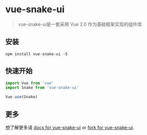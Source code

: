 # vue-snake-ui

>  vue-snake-ui是一套采用 Vue 2.0 作为基础框架实现的组件库


## 安装
```shell
npm install vue-snake-ui -S
```

## 快速开始
``` javascript
import Vue from 'vue'
import Snake from 'vue-snake-ui'

Vue.use(Snake)

```

## 更多

想了解更多请 [docs for vue-snake-ui](https://snake-yangzexin.github.io/) or [fork for vue-snake-ui](https://github.com/snake-developers/vue-snake-ui).
